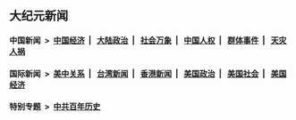 ## 大纪元新闻

#### 中国新闻 &nbsp;>&nbsp; [中国经济](indexes/ncid283/README.md?07260845) &nbsp;| &nbsp; [大陆政治](indexes/ncid277/README.md?07260845) &nbsp;| &nbsp; [社会万象](indexes/ncid282/README.md?07260845) &nbsp;| &nbsp; [中国人权](indexes/ncid278/README.md?07260845) &nbsp;| &nbsp; [群体事件](indexes/ncid279/README.md?07260845) &nbsp;| &nbsp; [天灾人祸](indexes/ncid280/README.md?07260845)

#### 国际新闻 &nbsp;>&nbsp; [美中关系](indexes/nf1412576/README.md?07260845) &nbsp;| &nbsp; [台湾新闻](indexes/ncid1349361/README.md?07260845) &nbsp;| &nbsp; [香港新闻](indexes/ncid1349362/README.md?07260845) &nbsp;| &nbsp; [美国政治](indexes/ncid1078159/README.md?07260845) &nbsp;| &nbsp; [美国社会](indexes/ncid1078160/README.md?07260845) &nbsp;| &nbsp; [美国经济](indexes/ncid1078158/README.md?07260845)

#### 特别专题 &nbsp;>&nbsp; [中共百年历史](https://github.com/easy2view/epoch-special/blob/master/README.md?07260845)  
